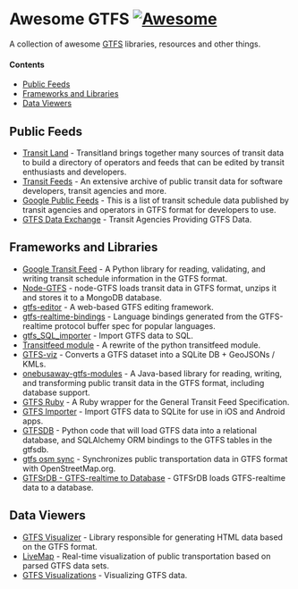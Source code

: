 # Awesome GTFS [![Awesome](https://cdn.rawgit.com/sindresorhus/awesome/d7305f38d29fed78fa85652e3a63e154dd8e8829/media/badge.svg)](https://github.com/sindresorhus/awesome)
A collection of awesome [GTFS](https://developers.google.com/transit/gtfs/) libraries, resources and other things.

#### Contents

- [Public Feeds](#public-feeds)
- [Frameworks and Libraries](#frameworks-and-libraries)
- [Data Viewers](#data-viewers)

## Public Feeds

* [Transit Land](https://transit.land/) - Transitland brings together many sources of transit data to build a directory of operators and feeds that can be edited by transit enthusiasts and developers.    
* [Transit Feeds](http://transitfeeds.com/) - An extensive archive of public transit data for software developers, transit agencies and more.       
* [Google Public Feeds](https://code.google.com/archive/p/googletransitdatafeed/wikis/PublicFeeds.wiki) - This is a list of transit schedule data published by transit agencies and operators in GTFS format for developers to use.
* [GTFS Data Exchange](http://www.gtfs-data-exchange.com/agencies#filter_official) - Transit Agencies Providing GTFS Data.    

## Frameworks and Libraries

* [Google Transit Feed](https://github.com/google/transitfeed) - A Python library for reading, validating, and writing transit schedule information in the GTFS format.
* [Node-GTFS](https://github.com/brendannee/node-gtfs) - node-GTFS loads transit data in GTFS format, unzips it and stores it to a MongoDB database.
* [gtfs-editor](https://github.com/conveyal/gtfs-editor) - A web-based GTFS editing framework.  
* [gtfs-realtime-bindings](https://github.com/google/gtfs-realtime-bindings) - Language bindings generated from the GTFS-realtime protocol buffer spec for popular languages.       
* [gtfs_SQL_importer](https://github.com/cbick/gtfs_SQL_importer) - Import GTFS data to SQL.        
* [Transitfeed module](https://github.com/bmander/gtfs) - A rewrite of the python transitfeed module.          
* [GTFS-viz](https://github.com/vasile/GTFS-viz) - Converts a GTFS dataset into a SQLite DB + GeoJSONs / KMLs.   
* [onebusaway-gtfs-modules](https://github.com/OneBusAway/onebusaway-gtfs-modules) - A Java-based library for reading, writing, and transforming public transit data in the GTFS format, including database support.   
* [GTFS Ruby](https://github.com/nerdEd/gtfs) - A Ruby wrapper for the General Transit Feed Specification.  
* [GTFS Importer](https://github.com/jvashishtha/GTFSImporter) - Import GTFS data to SQLite for use in iOS and Android apps.
* [GTFSDB](https://github.com/OpenTransitTools/gtfsdb) - Python code that will load GTFS data into a relational database, and SQLAlchemy ORM bindings to the GTFS tables in the gtfsdb.
* [gtfs osm sync](https://github.com/CUTR-at-USF/gtfs-osm-sync) - Synchronizes public transportation data in GTFS format with OpenStreetMap.org.
* [GTFSrDB - GTFS-realtime to Database](https://github.com/mattwigway/gtfsrdb) - GTFSrDB loads GTFS-realtime data to a database.

## Data Viewers

* [GTFS Visualizer](https://github.com/AndreNDarcie/gtfs-visualizer) - Library responsible for generating HTML data based on the GTFS format.
* [LiveMap](https://github.com/google/gtfs-realtime-bindings) - Real-time visualization of public transportation based on parsed GTFS data sets.
* [GTFS Visualizations](https://github.com/cmichi/gtfs-visualizations) - Visualizing GTFS data.
